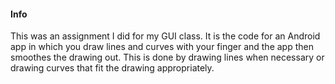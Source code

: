 #### Info

This was an assignment I did for my GUI class. It is the code
for an Android app in which you draw lines and curves with your
finger and the app then smoothes the drawing out. This is done
by drawing lines when necessary or drawing curves that fit the 
drawing appropriately.
